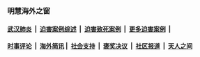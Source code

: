 
### 明慧海外之窗

####  [武汉肺炎](indexes/365.md?t=05221601) &nbsp;|&nbsp;  [迫害案例综述](indexes/328.md?t=05221601) &nbsp;|&nbsp; [迫害致死案例](indexes/277.md?t=05221601)  &nbsp;|&nbsp; [更多迫害案例](indexes/81.md?t=05221601)  &nbsp;|&nbsp; 
####  [时事评论](indexes/19.md?t=05221601) &nbsp;|&nbsp; [海外简讯](indexes/245.md?t=05221601)&nbsp;|&nbsp;  [社会支持](indexes/140.md?t=05221601) &nbsp;|&nbsp; [褒奖决议](indexes/282.md?t=05221601) &nbsp;|&nbsp; [社区报道](indexes/91.md?t=05221601)  &nbsp;|&nbsp; [天人之间](indexes/78.md?t=05221601) 

